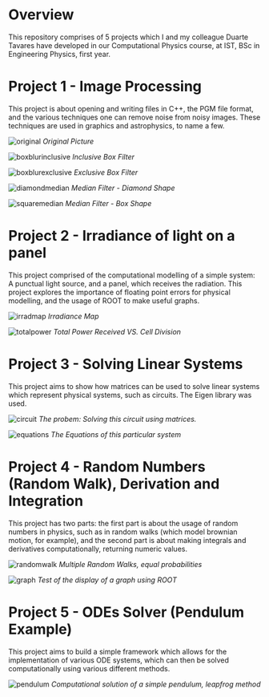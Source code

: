 # Overview
This repository comprises of 5 projects which I and my colleague Duarte Tavares have developed in our Computational Physics course, at IST, BSc in Engineering Physics, first year.

# Project 1 - Image Processing

This project is about opening and writing files in C++, the PGM file format, and the various techniques one can remove noise from noisy images. These techniques are used in graphics and astrophysics, to name a few.

![original](proj1/imagem.pgm)
*Original Picture*

![boxblurinclusive](proj1/peixe_box_blur.ascii.pgm)
*Inclusive Box Filter*

![boxblurexclusive](proj1/peixe_reduced_noise.ascii.pgm)
*Exclusive Box Filter*

![diamondmedian](proj1/peixe_filtro_mediana_diamante.ascii.pgm)
*Median Filter - Diamond Shape*

![squaremedian](proj1/peixe_filtro_mediana_quadrado.ascii.pgm)
*Median Filter - Box Shape*

# Project 2 - Irradiance of light on a panel

This project comprised of the computational modelling of a simple system: A punctual light source, and a panel, which receives the radiation. This project explores the importance of floating point errors for physical modelling, and the usage of ROOT to make useful graphs.

![irradmap](proj2/FIG_LightMap_power.png)
*Irradiance Map*

![totalpower](proj2/FIG_LightMap_totalpower.png)
*Total Power Received VS. Cell Division*

# Project 3 - Solving Linear Systems

This project aims to show how matrices can be used to solve linear systems which represent physical systems, such as circuits. The Eigen library was used.

![circuit](proj3/problem.png)
*The probem: Solving this circuit using matrices.*

![equations](proj3/equations.png)
*The Equations of this particular system*

# Project 4 - Random Numbers (Random Walk), Derivation and Integration

This project has two parts: the first part is about the usage of random numbers in physics, such as in random walks (which model brownian motion, for example), and the second part is about making integrals and derivatives computationally, returning numeric values.

![randomwalk](proj4/random_walk.png)
*Multiple Random Walks, equal probabilities*

![graph](proj4/graph.png)
*Test of the display of a graph using ROOT*

# Project 5 - ODEs Solver (Pendulum Example)

This project aims to build a simple framework which allows for the implementation of various ODE systems, which can then be solved computationally using various different methods.

![pendulum](proj5/pendulum.png)
*Computational solution of a simple pendulum, leapfrog method*

